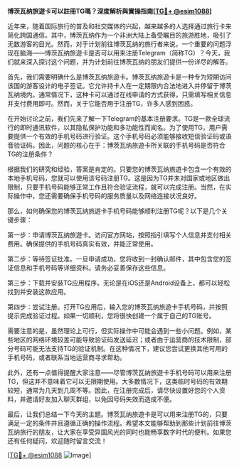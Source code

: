 **博茨瓦纳旅遊卡可以註冊TG嗎？深度解析與實操指南[[TG💪+ @esim1088](https://t.me/s/esim1088)]**

近年来，随着国际旅行的普及和社交媒体的兴起，越来越多的人选择通过旅行卡来简化跨国通信。其中，博茨瓦纳作为一个非洲大陆上备受瞩目的旅游胜地，吸引了无数游客的目光。然而，对于计划前往博茨瓦纳的旅行者来说，一个重要的问题浮现在脑海——博茨瓦纳旅遊卡是否可以用来注册Telegram（简称TG）？今天，我们就来深入探讨这个问题，并为计划前往博茨瓦纳的朋友们提供一份详尽的解答。

首先，我们需要明确什么是博茨瓦纳旅遊卡。博茨瓦纳旅遊卡是一种专为短期访问该国的游客设计的电子签证。它允许持卡人在一定期限内合法地进入并停留于博茨瓦纳境内。通常情况下，这种卡可以通过在线申请的方式获得，只需填写相关信息并支付费用即可。然而，关于它能否用于注册TG，许多人感到困惑。

在开始讨论之前，我们先来了解一下Telegram的基本注册要求。TG是一款全球流行的即时通讯软件，以其隐私保护功能和多功能性而闻名。为了使用TG，用户需要提供一个有效的手机号码进行验证。这个手机号码必须能够接收短信验证码或语音验证码。因此，问题的核心在于：博茨瓦纳旅遊卡所关联的手机号码是否符合TG的注册条件？

根据我们的研究和经验，答案是肯定的。只要您的博茨瓦纳旅遊卡包含一个有效的本地手机号码，您就可以使用该号码注册TG。这是因为TG并未对国家或地区做出限制，只要手机号码能够正常工作且符合验证流程，就可以完成注册。当然，在实际操作中，您还需要确保手机号码的服务质量以及网络连接状况良好。

那么，如何确保您的博茨瓦纳旅遊卡手机号码能够顺利注册TG呢？以下是几个关键步骤：

第一步：申请博茨瓦纳旅遊卡。访问官方网站，按照指引填写个人信息并支付相关费用。确保提供的手机号码真实有效，并能正常使用。

第二步：等待签证批准。一旦申请成功，您将收到一封确认邮件，其中包含您的签证信息和手机号码等详细资料。请务必妥善保存这些信息。

第三步：下载并安装TG应用程序。无论是在iOS还是Android设备上，都可以轻松找到并安装这款应用。

第四步：尝试注册。打开TG应用后，输入您的博茨瓦纳旅遊卡手机号码，并按照提示完成验证过程。如果一切顺利，您将很快创建一个属于自己的TG账号。

需要注意的是，虽然理论上可行，但实际操作中可能会遇到一些小问题。例如，某些地区的网络环境较差可能导致验证码发送延迟；或者由于运营商的技术限制，部分号码可能无法支持TG的验证机制。在这种情况下，建议您尝试更换其他可用的手机号码，或者联系当地运营商寻求帮助。

此外，还有一点值得提醒大家注意——尽管博茨瓦纳旅遊卡手机号码可以用来注册TG，但这并不意味着它可以无限期使用。大多数情况下，这类临时号码的有效期较短，通常为几天到几周不等。因此，在注册完成后，请尽快设置好您的个人资料，并邀请好友加入聊天群组，以免因号码失效而造成不便。

最后，让我们总结一下今天的主题。博茨瓦纳旅遊卡是可以用来注册TG的，只要满足一定的条件并且遵循正确的操作流程。希望本文能够帮助到那些计划前往博茨瓦纳旅行的朋友，让大家在享受异国风光的同时也能畅享数字时代的便利。如果您还有任何疑问，欢迎随时留言交流！

[[TG💪+ @esim1088](https://t.me/s/esim1088) ![Image](https://i.postimg.cc/4NQfJmqS/Snipaste-2025-05-13-00-14-12.png)]